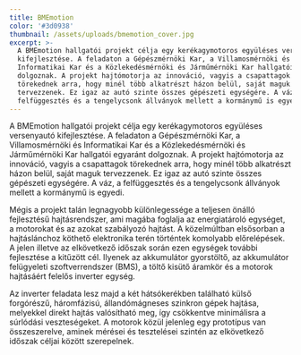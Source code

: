 ```yaml
---
title: BMEmotion
color: '#3d0938'
thumbnail: /assets/uploads/bmemotion_cover.jpg
excerpt: >-
  A BMEmotion hallgatói projekt célja egy kerékagymotoros együléses versenyautó
  kifejlesztése. A feladaton a Gépészmérnöki Kar, a Villamosmérnöki és
  Informatikai Kar és a Közlekedésmérnöki és Járműmérnöki Kar hallgatói egyaránt
  dolgoznak. A projekt hajtómotorja az innováció, vagyis a csapattagok
  törekednek arra, hogy minél több alkatrészt házon belül, saját maguk
  tervezzenek. Ez igaz az autó szinte összes gépészeti egységére. A váz, a
  felfüggesztés és a tengelycsonk állványok mellett a kormánymű is egyedi.
---
```


A BMEmotion hallgatói projekt célja egy kerékagymotoros együléses versenyautó
kifejlesztése. A feladaton a Gépészmérnöki Kar, a Villamosmérnöki és
Informatikai Kar és a Közlekedésmérnöki és Járműmérnöki Kar hallgatói egyaránt
dolgoznak. A projekt hajtómotorja az innováció, vagyis a csapattagok törekednek
arra, hogy minél több alkatrészt házon belül, saját maguk tervezzenek. Ez igaz
az autó szinte összes gépészeti egységére. A váz, a felfüggesztés és a
tengelycsonk állványok mellett a kormánymű is egyedi.

Mégis a projekt talán legnagyobb különlegessége a teljesen önálló fejlesztésű
hajtásrendszer, ami magába foglalja az energiatároló egységet, a motorokat és az
azokat szabályozó hajtást. A közelmúltban elsősorban a hajtáslánchoz köthető
elektronika terén történtek komolyabb előrelépések. A jelen illetve az
elkövetkező időszak során ezen egységek további fejlesztése a kitűzött cél.
Ilyenek az akkumulátor gyorstöltő, az akkumulátor felügyeleti szoftverrendszer
(BMS), a töltő kisütő áramkör és a motorok hajtásáért felelős inverter egység.

Az inverter feladata lesz majd a két hátsókerékben található külső forgórészű,
háromfázisú, állandómágneses szinkron gépek hajtása, melyekkel direkt hajtás
valósítható meg, így csökkentve minimálisra a súrlódási veszteségeket. A motorok
közül jelenleg egy prototípus van összeszerelve, aminek mérései és tesztelései
szintén az elkövetkező időszak céljai között szerepelnek.
